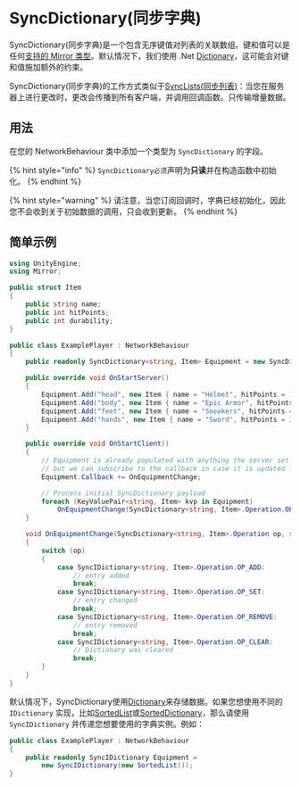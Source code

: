 # SyncDictionary(同步字典)

SyncDictionary(同步字典)是一个包含无序键值对列表的关联数组。键和值可以是任何[支持的 Mirror 类型](../data-types.md)。默认情况下，我们使用 .Net [Dictionary](https://docs.microsoft.com/en-us/dotnet/api/system.collections.generic.dictionary-2?view=netcore-3.1)，这可能会对键和值施加额外的约束。

SyncDictionary(同步字典)的工作方式类似于[SyncLists(同步列表)](synclists.md)：当您在服务器上进行更改时，更改会传播到所有客户端，并调用回调函数。只传输增量数据。

## 用法<a href="#usage" id="usage"></a>

在您的 NetworkBehaviour 类中添加一个类型为 `SyncDictionary` 的字段。

{% hint style="info" %}
`SyncDictionary必须`声明为**只读**并在构造函数中初始化。
{% endhint %}

{% hint style="warning" %}
请注意，当您订阅回调时，字典已经初始化，因此您不会收到关于初始数据的调用，只会收到更新。
{% endhint %}

## 简单示例<a href="#simple-example" id="simple-example"></a>

```csharp
using UnityEngine;
using Mirror;

public struct Item
{
    public string name;
    public int hitPoints;
    public int durability;
}

public class ExamplePlayer : NetworkBehaviour
{
    public readonly SyncDictionary<string, Item> Equipment = new SyncDictionary<string, Item>();

    public override void OnStartServer()
    {
        Equipment.Add("head", new Item { name = "Helmet", hitPoints = 10, durability = 20 });
        Equipment.Add("body", new Item { name = "Epic Armor", hitPoints = 50, durability = 50 });
        Equipment.Add("feet", new Item { name = "Sneakers", hitPoints = 3, durability = 40 });
        Equipment.Add("hands", new Item { name = "Sword", hitPoints = 30, durability = 15 });
    }

    public override void OnStartClient()
    {
        // Equipment is already populated with anything the server set up
        // but we can subscribe to the callback in case it is updated later on
        Equipment.Callback += OnEquipmentChange;

        // Process initial SyncDictionary payload
        foreach (KeyValuePair<string, Item> kvp in Equipment)
            OnEquipmentChange(SyncDictionary<string, Item>.Operation.OP_ADD, kvp.Key, kvp.Value);
    }

    void OnEquipmentChange(SyncDictionary<string, Item>.Operation op, string key, Item item)
    {
        switch (op)
        {
            case SyncIDictionary<string, Item>.Operation.OP_ADD:
                // entry added
                break;
            case SyncIDictionary<string, Item>.Operation.OP_SET:
                // entry changed
                break;
            case SyncIDictionary<string, Item>.Operation.OP_REMOVE:
                // entry removed
                break;
            case SyncIDictionary<string, Item>.Operation.OP_CLEAR:
                // Dictionary was cleared
                break;
        }
    }
}
```

默认情况下，SyncDictionary使用[Dictionary](https://docs.microsoft.com/en-us/dotnet/api/system.collections.generic.dictionary-2?view=netcore-3.1)来存储数据。如果您想使用不同的 `IDictionary` 实现，比如[SortedList](https://docs.microsoft.com/en-us/dotnet/api/system.collections.sortedlist?view=netcore-3.1)或[SortedDictionary](https://docs.microsoft.com/en-us/dotnet/api/system.collections.generic.sorteddictionary-2?view=netcore-3.1)，那么请使用 `SyncIDictionary` 并传递您想要使用的字典实例。例如：

```csharp
public class ExamplePlayer : NetworkBehaviour
{
    public readonly SyncIDictionary Equipment = 
        new SyncIDictionary(new SortedList());
}
```
